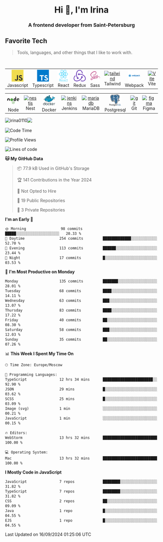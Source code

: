 <h1 align="center">Hi 👋, I'm Irina</h1>
<h3 align="center">A frontend developer from Saint-Petersburg</h3>

<p align="left"></p>

<h2 align="left" id="macropower-tech">Favorite Tech</h2>

> Tools, languages, and other things that I like to work with.

<table>
    <tr>
        <td align="center" width="96">
            <a href="https://developer.mozilla.org/en-US/docs/Web/JavaScript" target="_blank" rel="noreferrer">
                <img src="https://raw.githubusercontent.com/devicons/devicon/master/icons/javascript/javascript-original.svg" alt="javascript" width="40" height="40" />
            </a>
            <br />
            Javascript
        </td>
        <td align="center" width="96">
            <a href="https://www.typescriptlang.org/" target="_blank" rel="noreferrer">
                <img src="https://raw.githubusercontent.com/devicons/devicon/master/icons/typescript/typescript-original.svg" alt="typescript" width="40" height="40" />
            </a>
            <br />
            Typescript
        </td>
        <td align="center" width="96">
            <a href="https://reactjs.org/" target="_blank" rel="noreferrer"> <img src="https://raw.githubusercontent.com/devicons/devicon/master/icons/react/react-original-wordmark.svg" alt="react" width="40" height="40" /> </a>
            <br />
            React
        </td>
        <td align="center" width="96">
            <a href="https://redux.js.org" target="_blank" rel="noreferrer"> <img src="https://raw.githubusercontent.com/devicons/devicon/master/icons/redux/redux-original.svg" alt="redux" width="40" height="40" /> </a>
            <br />
            Redux
        </td>
        <td align="center" width="96">
            <a href="https://sass-lang.com" target="_blank" rel="noreferrer"> <img src="https://raw.githubusercontent.com/devicons/devicon/master/icons/sass/sass-original.svg" alt="sass" width="40" height="40" /> </a>
            <br />
            Sass
        </td>
        <td align="center" width="96">
            <a href="https://tailwindcss.com/" target="_blank" rel="noreferrer"> <img src="https://www.vectorlogo.zone/logos/tailwindcss/tailwindcss-icon.svg" alt="tailwind" width="40" height="40" /> </a>
            <br />
            Tailwind
        </td>
        <td align="center" width="96">
            <a href="https://webpack.js.org" target="_blank" rel="noreferrer">
                <img src="https://raw.githubusercontent.com/devicons/devicon/d00d0969292a6569d45b06d3f350f463a0107b0d/icons/webpack/webpack-original-wordmark.svg" alt="webpack" width="40" height="40" />
            </a>
            <br />
            Webpack
        </td>
        <td align="center" width="96">
            <a href="https://vitejs.dev/">
                <img src="https://vitejs.dev/logo.svg" width="40" height="40" alt="Vite" />
            </a>
            <br />
            Vite
        </td>
    </tr>
    <br />
</table>
<table>
    <tr>
        <td align="center" width="96">
            <a href="https://nodejs.org" target="_blank" rel="noreferrer"> <img src="https://raw.githubusercontent.com/devicons/devicon/master/icons/nodejs/nodejs-original-wordmark.svg" alt="nodejs" width="40" height="40" /> </a>
            <br />
            Node
        </td>
        <td align="center" width="96">
            <a href="https://nestjs.com/" target="_blank" rel="noreferrer"> <img src="https://nestjs.com/logo-small-gradient.76616405.svg" alt="nestjs" width="40" height="40" /> </a>
            <br />
            Nest
        </td>
        <td align="center" width="96">
            <a href="https://www.docker.com/" target="_blank" rel="noreferrer"> <img src="https://raw.githubusercontent.com/devicons/devicon/master/icons/docker/docker-original-wordmark.svg" alt="docker" width="40" height="40" /> </a>
            <br />
            Docker
        </td>
        <td align="center" width="96">
            <a href="https://www.jenkins.io" target="_blank" rel="noreferrer"> <img src="https://www.vectorlogo.zone/logos/jenkins/jenkins-icon.svg" alt="jenkins" width="40" height="40" /> </a>
            <br />
            Jenkins
        </td>
        <td align="center" width="96">
            <a href="https://mariadb.org/" target="_blank" rel="noreferrer"> <img src="https://www.vectorlogo.zone/logos/mariadb/mariadb-icon.svg" alt="mariadb" width="40" height="40" /> </a>
            <br />
            MariaDB
        </td>
        <td align="center" width="96">
            <a href="https://www.postgresql.org" target="_blank" rel="noreferrer">
                <img src="https://raw.githubusercontent.com/devicons/devicon/master/icons/postgresql/postgresql-original-wordmark.svg" alt="postgresql" width="40" height="40" />
            </a>
            <br />
            Postgresql
        </td>
        <td align="center" width="96">
            <a href="https://git-scm.com/" target="_blank" rel="noreferrer"> <img src="https://www.vectorlogo.zone/logos/git-scm/git-scm-icon.svg" alt="git" width="40" height="40" /> </a>
            <br />
            Git
        </td>
        <td align="center" width="96">
            <a href="https://www.figma.com/" target="_blank" rel="noreferrer"> <img src="https://www.vectorlogo.zone/logos/figma/figma-icon.svg" alt="figma" width="40" height="40" /> </a>
            <br />
            Figma
        </td>
    </tr>
</table>

<div>
    <p><img align="left" src="https://github-readme-stats.vercel.app/api/top-langs?username=irina0110&show_icons=true&locale=en&layout=compact&theme=tokyonight&langs_count=6" alt="irina0110" /></p>
    <picture>
        <source srcset="https://github-readme-stats.vercel.app/api?username=irina0110&show_icons=true&include_all_commits=true&rank_icon=github&theme=tokyonight&hide=contribs,issues,prs&show=commits" media="(prefers-color-scheme: dark)" />
        <img src="https://github-readme-stats.vercel.app/api?username=irina0110&show_icons=true" />
    </picture>
</div>

<!--START_SECTION:waka-->
![Code Time](http://img.shields.io/badge/Code%20Time-722%20hrs%202%20mins-blue)

![Profile Views](http://img.shields.io/badge/Profile%20Views-0-blue)

![Lines of code](https://img.shields.io/badge/From%20Hello%20World%20I%27ve%20Written-174.9%20thousand%20lines%20of%20code-blue)

**🐱 My GitHub Data** 

> 📦 77.9 kB Used in GitHub's Storage 
 > 
> 🏆 141 Contributions in the Year 2024
 > 
> 🚫 Not Opted to Hire
 > 
> 📜 19 Public Repositories 
 > 
> 🔑 3 Private Repositories 
 > 
**I'm an Early 🐤** 

```text
🌞 Morning                98 commits          █████░░░░░░░░░░░░░░░░░░░░   20.33 % 
🌆 Daytime                254 commits         █████████████░░░░░░░░░░░░   52.70 % 
🌃 Evening                113 commits         ██████░░░░░░░░░░░░░░░░░░░   23.44 % 
🌙 Night                  17 commits          █░░░░░░░░░░░░░░░░░░░░░░░░   03.53 % 
```
📅 **I'm Most Productive on Monday** 

```text
Monday                   135 commits         ███████░░░░░░░░░░░░░░░░░░   28.01 % 
Tuesday                  68 commits          ████░░░░░░░░░░░░░░░░░░░░░   14.11 % 
Wednesday                63 commits          ███░░░░░░░░░░░░░░░░░░░░░░   13.07 % 
Thursday                 83 commits          ████░░░░░░░░░░░░░░░░░░░░░   17.22 % 
Friday                   40 commits          ██░░░░░░░░░░░░░░░░░░░░░░░   08.30 % 
Saturday                 58 commits          ███░░░░░░░░░░░░░░░░░░░░░░   12.03 % 
Sunday                   35 commits          ██░░░░░░░░░░░░░░░░░░░░░░░   07.26 % 
```


📊 **This Week I Spent My Time On** 

```text
🕑︎ Time Zone: Europe/Moscow

💬 Programming Languages: 
TypeScript               12 hrs 34 mins      ███████████████████████░░   92.90 % 
JSON                     29 mins             █░░░░░░░░░░░░░░░░░░░░░░░░   03.62 % 
SCSS                     25 mins             █░░░░░░░░░░░░░░░░░░░░░░░░   03.09 % 
Image (svg)              1 min               ░░░░░░░░░░░░░░░░░░░░░░░░░   00.21 % 
JavaScript               1 min               ░░░░░░░░░░░░░░░░░░░░░░░░░   00.15 % 

🔥 Editors: 
WebStorm                 13 hrs 32 mins      █████████████████████████   100.00 % 

💻 Operating System: 
Mac                      13 hrs 32 mins      █████████████████████████   100.00 % 
```

**I Mostly Code in JavaScript** 

```text
JavaScript               7 repos             ████████░░░░░░░░░░░░░░░░░   31.82 % 
TypeScript               7 repos             ████████░░░░░░░░░░░░░░░░░   31.82 % 
CSS                      2 repos             ██░░░░░░░░░░░░░░░░░░░░░░░   09.09 % 
Java                     1 repo              █░░░░░░░░░░░░░░░░░░░░░░░░   04.55 % 
EJS                      1 repo              █░░░░░░░░░░░░░░░░░░░░░░░░   04.55 % 
```




 Last Updated on 16/09/2024 01:25:06 UTC
<!--END_SECTION:waka-->

